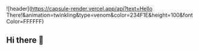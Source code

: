 ![header](https://capsule-render.vercel.app/api?text=Hello There!&animation=twinkling&type=venom&color=234F1E&height=100&fontColor=FFFFFF)
## Hi there 👋

<!--
**MlnrSara/MlnrSara** is a ✨ _special_ ✨ repository because its `README.md` (this file) appears on your GitHub profile.

Here are some ideas to get you started:

- 🔭 I’m currently working on ...
- 🌱 I’m currently learning ...
- 👯 I’m looking to collaborate on ...
- 🤔 I’m looking for help with ...
- 💬 Ask me about ...
- 📫 How to reach me: ...
- 😄 Pronouns: ...
- ⚡ Fun fact: ...
-->
